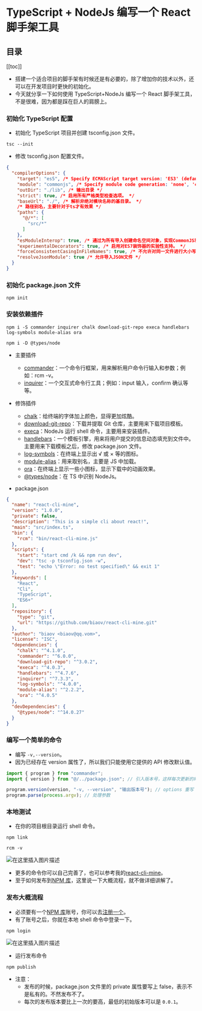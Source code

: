 # TypeScript + NodeJs 编写一个 React 脚手架工具

## 目录

[[toc]]

- 搭建一个适合项目的脚手架有时候还是有必要的，除了增加你的技术以外，还可以在开发项目时更快的初始化。
- 今天就分享一下如何使用 TypeScript+NodeJs 编写一个 React 脚手架工具，不是很难，因为都是踩在巨人的肩膀上。

### 初始化 TypeScript 配置

- 初始化 TypeScript 项目并创建 tsconfig.json 文件。

```Basic
tsc --init
```

- 修改 tsconfig.json 配置文件。

```JSON
{
  "compilerOptions": {
    "target": "es5", /* Specify ECMAScript target version: 'ES3' (default), 'ES5', 'ES2015', 'ES2016', 'ES2017', 'ES2018', 'ES2019' or 'ESNEXT'. */
    "module": "commonjs", /* Specify module code generation: 'none', 'commonjs', 'amd', 'system', 'umd', 'es2015', or 'ESNext'. */
    "outDir": "./lib", /* 输出目录 */
    "strict": true, /* 启用所有严格类型检查选项。 */
    "baseUrl": "./", /* 解析非绝对模块名称的基目录。 */
    /* 路径别名，主要针对于ts才有效果 */
    "paths": {
      "@/*": [
        "src/*"
      ]
    },
    "esModuleInterop": true, /* 通过为所有导入创建命名空间对象，实现CommonJS和ES模块之间的互操作性。意味着“allowSyntheticDefaultImports”。 */
    "experimentalDecorators": true, /* 启用对ES7装饰器的实验性支持。 */
    "forceConsistentCasingInFileNames": true, /* 不允许对同一文件进行大小写不一致的引用。 */
    "resolveJsonModule": true /* 允许导入JSON文件 */
  }
}
```

### 初始化 package.json 文件

```Basic
npm init
```

### 安装依赖插件

```Basic
npm i -S commander inquirer chalk download-git-repo execa handlebars log-symbols module-alias ora
```

```Basic
npm i -D @types/node
```

- 主要插件
  - [commander](https://github.com/tj/commander.js)：一个命令行框架，用来解析用户命令行输入和参数；例如：rcm -v。
  - [inquirer](https://github.com/SBoudrias/Inquirer.js)：一个交互式命令行工具；例如：input 输入，confirm 确认等等。
- 修饰插件

  - [chalk](https://github.com/chalk/chalk)：给终端的字体加上颜色，显得更加炫酷。
  - [download-git-repo](https://gitlab.com/flippidippi/download-git-repo#readme)：下载并提取 Git 仓库，主要用来下载项目模板。
  - [execa](https://github.com/sindresorhus/execa)：NodeJs 运行 shell 命令，主要用来安装插件。
  - [handlebars](https://github.com/handlebars-lang/handlebars.js)：一个模板引擎，用来将用户提交的信息动态填充到文件中。主要用来下载模板之后，修改 package.json 文件。
  - [log-symbols](https://github.com/sindresorhus/log-symbols)：在终端上显示出 √ 或 × 等的图标。
  - [module-alias](https://github.com/ilearnio/module-alias)：用来取别名，主要是 JS 中加载。
  - [ora](https://github.com/sindresorhus/ora)：在终端上显示一些小图标，显示下载中的动画效果。
  - [@types/node](https://github.com/DefinitelyTyped/DefinitelyTyped#readme)：在 TS 中识别 NodeJs。

- package.json

```JSON
{
  "name": "react-cli-mine",
  "version": "1.0.0",
  "private": false,
  "description": "This is a simple cli about react!",
  "main": "src/index.ts",
  "bin": {
    "rcm": "bin/react-cli-mine.js"
  },
  "scripts": {
    "start": "start cmd /k && npm run dev",
    "dev": "tsc -p tsconfig.json -w",
    "test": "echo \"Error: no test specified\" && exit 1"
  },
  "keywords": [
    "React",
    "Cli",
    "TypeScript",
    "ES6+"
  ],
  "repository": {
    "type": "git",
    "url": "https://github.com/biaov/react-cli-mine.git"
  },
  "author": "biaov <biaov@qq.vom>",
  "license": "ISC",
  "dependencies": {
    "chalk": "^4.1.0",
    "commander": "^6.0.0",
    "download-git-repo": "^3.0.2",
    "execa": "^4.0.3",
    "handlebars": "^4.7.6",
    "inquirer": "^7.3.3",
    "log-symbols": "^4.0.0",
    "module-alias": "^2.2.2",
    "ora": "^4.0.5"
  },
  "devDependencies": {
    "@types/node": "^14.0.27"
  }
}
```

### 编写一个简单的命令

- 编写 `-v,--version`。
- 因为已经存在 version 属性了，所以我们只能使用它提供的 API 修改默认值。

```TypeScript
import { program } from "commander";
import { version } from "@/../package.json"; // 引入版本号，这样每次更新的时候只要修改package.json文件即可，降低维护成本

program.version(version, "-v, --version", "输出版本号"); // options 重写
program.parse(process.argv); // 处理参数
```

### 本地测试

- 在你的项目根目录运行 shell 命令。

```Basic
npm link
```

```Basic
rcm -v
```

![在这里插入图片描述](https://img-blog.csdnimg.cn/20200812181437865.png)

- 更多的命令你可以自己完善了，也可以参考我的[react-cli-mine](https://github.com/biaov/react-cli-mine)。
- 至于如何发布到[NPM 库](https://www.npmjs.com/)，这里说一下大概流程，就不做详细讲解了。

### 发布大概流程

- 必须要有一个[NPM 库](https://www.npmjs.com/)账号，你可以去[注册一个](https://www.npmjs.com/signup)。
- 有了账号之后，你就在本地 shell 命令中登录一下。

```Basic
npm login
```

![在这里插入图片描述](https://img-blog.csdnimg.cn/20200812181453270.png)

- 运行发布命令

```Basic
npm publish
```

- 注意：
  - 发布的时候，package.json 文件里的 private 属性要写上 false，表示不是私有的。不然发布不了。
  - 每次的发布版本要比上一次的要高，最低的初始版本可以是 `0.0.1`。

